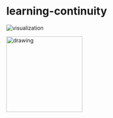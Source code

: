 # learning-continuity

![visualization][diffusion_gif]

<img src="https://github.com/necludov/learning-continuity/blob/main/notebooks/gifs/diffusion.gif" alt="drawing" width="200"/>

[diffusion_gif]: https://github.com/necludov/learning-continuity/blob/main/notebooks/gifs/diffusion.gif "Diffusion Dynamics"
